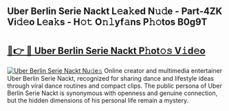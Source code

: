 ## Uber Berlin Serie Nackt L𝚎a𝚔ed N𝚞𝚍e - Part-4ZK Vi𝚍𝚎o L𝚎a𝚔s - H𝚘𝚝 O𝚗𝚕yf𝚊ns P𝚑𝚘tos B0g9T

# <h2><a href="http://kf6152.oniu.top/?m=Uber+Berlin+Serie+Nackt">🔗👉 🔴 Uber Berlin Serie Nackt P𝚑ot𝚘𝚜 V𝚒d𝚎o</a></h2>

[![Uber Berlin Serie Nackt Nu𝚍e𝚜](https://i.imgur.com/0qMVB7G.gif)](http://kf6152.oniu.top/?m=Uber+Berlin+Serie+Nackt)
Online creator and multimedia entertainer Uber Berlin Serie Nackt, recognized for sharing dance and lifestyle ideas through viral dance routines and compact clips. The public persona of Uber Berlin Serie Nackt is synonymous with openness and genuine connection, but the hidden dimensions of his personal life remain a mystery.  
